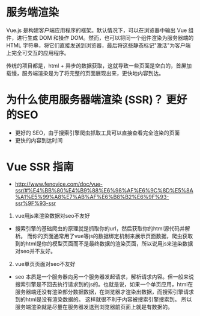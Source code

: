 # 服务端渲染
Vue.js 是构建客户端应用程序的框架。默认情况下，可以在浏览器中输出 Vue 组件，进行生成 DOM 和操作 DOM。然而，也可以将同一个组件渲染为服务器端的 HTML 字符串，将它们直接发送到浏览器，最后将这些静态标记"激活"为客户端上完全可交互的应用程序。

传统的项目都是，html + 异步的数据获取，这就导致一些页面是空白的，首屏加载慢，服务端渲染是为了将完整的页面展现出来，更快地内容到达。

# 为什么使用服务器端渲染 (SSR)？ 更好的SEO
- 更好的 SEO，由于搜索引擎爬虫抓取工具可以直接查看完全渲染的页面
- 更快的内容到达时间

# Vue SSR 指南
- http://www.fenovice.com/doc/vue-ssr/#%E4%BB%80%E4%B9%88%E6%98%AF%E6%9C%8D%E5%8A%A1%E5%99%A8%E7%AB%AF%E6%B8%B2%E6%9F%93-ssr%9F%93-ssr

1. vue用js来渲染数据对seo不友好
- 搜索引擎的基础爬虫的原理就是抓取你的url，然后获取你的html源代码并解析。 而你的页面通常用了vue等js的数据绑定机制来展示页面数据，爬虫获取到的html是你的模型页面而不是最终数据的渲染页面，所以说用js来渲染数据对seo并不友好。

2. vue单页页面对seo不友好
- seo 本质是一个服务器向另一个服务器发起请求，解析请求内容。但一般来说搜索引擎是不回去执行请求到的js的。也就是说，如果一个单页应用，html在服务器端还没有渲染部分数据数据，在浏览器才渲染出数据，而搜索引擎请求到的html是没有渲染数据的。 这样就很不利于内容被搜索引擎搜索到。 所以服务端渲染就是尽量在服务器发送到浏览器前页面上就是有数据的。